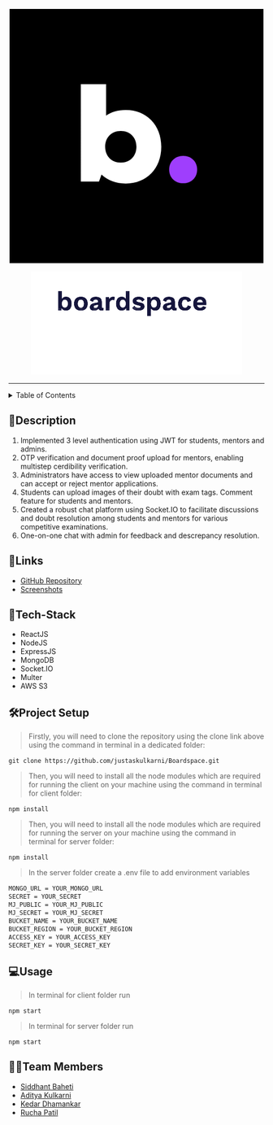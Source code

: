 <p align="center">
  <img src="./client/src/assets/dashboardlogo.png" />
</p>
<div align="center">
   <img src="./client/src/assets/navbarlogo.png" />
</div>
<hr>

<details>
<summary>Table of Contents</summary>

- [Description](#description)
- [Links](#links)
- [Tech Stack](#tech-stack)
- [Project Setup](#project-setup)
- [Usage](#usage)
- [Team Members](#team-members)


</details>

## 📝Description

1. Implemented 3 level authentication using JWT for students, mentors and admins. 
2. OTP verification and document proof upload for mentors, enabling multistep cerdibility verification. 
3. Administrators have access to view uploaded mentor documents and can accept or reject mentor applications.
4. Students can upload images of their doubt with exam tags. Comment feature for students and mentors.
5. Created a robust chat platform using Socket.IO to facilitate discussions and doubt resolution
among students and mentors for various competitive examinations.
6. One-on-one chat with admin for feedback and descrepancy resolution.
## 🔗Links

- [GitHub Repository](https://github.com/justaskulkarni/Boardspace.git)
- [Screenshots](https://drive.google.com/drive/folders/1f8D1QUmvyqMFHa6nyiYLAscsNcdDY8PY?usp=sharing)

## 🤖Tech-Stack

- ReactJS
- NodeJS
- ExpressJS
- MongoDB
- Socket.IO
- Multer
- AWS S3

## 🛠Project Setup

>Firstly, you will need to clone the repository using the clone link above using the command in terminal in a dedicated folder:

    git clone https://github.com/justaskulkarni/Boardspace.git

>Then, you will need to install all the node modules which are required for running the client on your machine using the command in terminal for client folder:

    npm install

>Then, you will need to install all the node modules which are required for running the server on your machine using the command in terminal for server folder:

    npm install

>In the server folder create a .env file to add environment variables

    MONGO_URL = YOUR_MONGO_URL
    SECRET = YOUR_SECRET
    MJ_PUBLIC = YOUR_MJ_PUBLIC
    MJ_SECRET = YOUR_MJ_SECRET
    BUCKET_NAME = YOUR_BUCKET_NAME
    BUCKET_REGION = YOUR_BUCKET_REGION
    ACCESS_KEY = YOUR_ACCESS_KEY
    SECRET_KEY = YOUR_SECRET_KEY

## 💻Usage

>In terminal for client folder run
    
    npm start

>In terminal for server folder run

    npm start

## 👨‍💻Team Members


- [Siddhant Baheti](https://github.com/0610sid) 
- [Aditya Kulkarni](https://github.com/justaskulkarni)
- [Kedar Dhamankar](https://github.com/KedarDhamankar)
- [Rucha Patil](https://github.com/Ruchapatil03)
